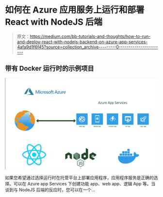 # 如何在 Azure 应用服务上运行和部署 React with NodeJS 后端

> 原文：<https://medium.com/bb-tutorials-and-thoughts/how-to-run-and-deploy-react-with-nodejs-backend-on-azure-app-services-4afa9d1f6f45?source=collection_archive---------0----------------------->

## 带有 Docker 运行时的示例项目

![](img/8a4ffd4aa928e0d6d6dd26541fe1029c.png)

如果您希望通过选择运行时在托管平台上部署应用程序，应用程序服务是正确的选择。可以在 Azure app Services 下创建功能 app、web app、逻辑 App 等。当谈到与 NodeJS 后端的反应时，您可以在一个…